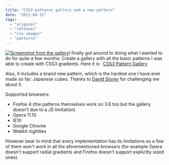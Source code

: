 ```yaml
---
title: "CSS3 patterns gallery and a new pattern"
date: "2011-04-15"
tags:
  - "original"
  - "releases"
  - "css-images"
  - "patterns"
---
```


[![](images/csspatterns-300x177.png "Screenshot from the gallery")](images/csspatterns.png)I finally got around to doing what I wanted to do for quite a few months: Create a gallery with all the basic patterns I was able to create with CSS3 gradients. Here it is:  [CSS3 Pattern Gallery](http://lea.verou.me/css3patterns/)

Also, it includes a brand new pattern, which is the hardest one I have ever made so far: Japanese cubes. Thanks to [David Storey](http://twitter.com/dstorey) for challenging me about it.

Supported browsers:

- Firefox 4 (the patterns themselves work on 3.6 too but the gallery doesn't due to a JS limitation)
- Opera 11.10
- IE10
- Google Chrome
- Webkit nightlies

However bear in mind that every implementation has its limitations so a few of them won't work in all the aforementioned browsers (for example Opera doesn't support radial gradients and Firefox doesn't support explicitly sized ones).
